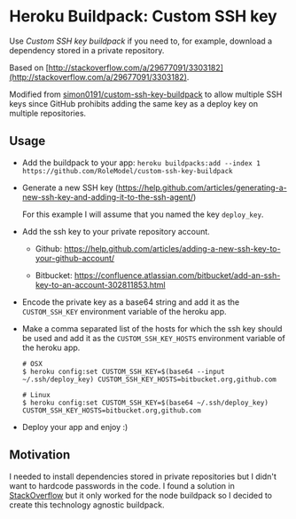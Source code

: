 # Heroku Buildpack: Custom SSH key

Use *Custom SSH key buildpack* if you need to, for example, download a dependency stored in a private repository.

Based on [http://stackoverflow.com/a/29677091/3303182](http://stackoverflow.com/a/29677091/3303182).

Modified from
[simon0191/custom-ssh-key-buildpack](simon0191/custom-ssh-key-buildback) to
allow multiple SSH keys since GitHub prohibits adding the same key as a deploy
key on multiple repositories.

## Usage

- Add the buildpack to your app:
  `heroku buildpacks:add --index 1 https://github.com/RoleModel/custom-ssh-key-buildpack`

- Generate a new SSH key (https://help.github.com/articles/generating-a-new-ssh-key-and-adding-it-to-the-ssh-agent/)

  For this example I will assume that you named the key `deploy_key`.

- Add the ssh key to your private repository account.

  * Github: https://help.github.com/articles/adding-a-new-ssh-key-to-your-github-account/

  * Bitbucket: https://confluence.atlassian.com/bitbucket/add-an-ssh-key-to-an-account-302811853.html

- Encode the private key as a base64 string and add it as the `CUSTOM_SSH_KEY` environment variable of the heroku app.

- Make a comma separated list of the hosts for which the ssh key should be used and add it as the `CUSTOM_SSH_KEY_HOSTS` environment variable of the heroku app.

  ```
  # OSX
  $ heroku config:set CUSTOM_SSH_KEY=$(base64 --input ~/.ssh/deploy_key) CUSTOM_SSH_KEY_HOSTS=bitbucket.org,github.com

  # Linux
  $ heroku config:set CUSTOM_SSH_KEY=$(base64 ~/.ssh/deploy_key) CUSTOM_SSH_KEY_HOSTS=bitbucket.org,github.com
  ```

- Deploy your app and enjoy :)

## Motivation

I needed to install dependencies stored in private repositories but I didn't want to hardcode passwords in the code.
I found a solution in [StackOverflow](http://stackoverflow.com/a/29677091/3303182) but it only worked for the node buildpack
so I decided to create this technology agnostic buildpack.
